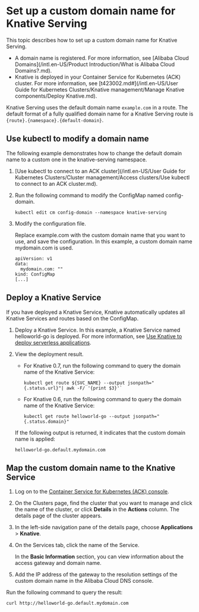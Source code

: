 # Set up a custom domain name for Knative Serving

This topic describes how to set up a custom domain name for Knative Serving.

-   A domain name is registered. For more information, see [Alibaba Cloud Domains](/intl.en-US/Product Introduction/What is Alibaba Cloud Domains?.md).
-   Knative is deployed in your Container Service for Kubernetes \(ACK\) cluster. For more information, see [t423002.md\#](/intl.en-US/User Guide for Kubernetes Clusters/Knative management/Manage Knative components/Deploy Knative.md).

Knative Serving uses the default domain name `example.com` in a route. The default format of a fully qualified domain name for a Knative Serving route is `{route}.{namespace}.{default-domain}`.

## Use kubectl to modify a domain name

The following example demonstrates how to change the default domain name to a custom one in the knative-serving namespace.

1.  [Use kubectl to connect to an ACK cluster](/intl.en-US/User Guide for Kubernetes Clusters/Cluster management/Access clusters/Use kubectl to connect to an ACK cluster.md).

2.  Run the following command to modify the ConfigMap named config-domain.

    ```
    kubectl edit cm config-domain --namespace knative-serving
    ```

3.  Modify the configuration file.

    Replace example.com with the custom domain name that you want to use, and save the configuration. In this example, a custom domain name mydomain.com is used.

    ```
    apiVersion: v1
    data:
      mydomain.com: ""
    kind: ConfigMap
    [...]
    ```


## Deploy a Knative Service

If you have deployed a Knative Service, Knative automatically updates all Knative Services and routes based on the ConfigMap.

1.  Deploy a Knative Service. In this example, a Knative Service named helloworld-go is deployed. For more information, see [Use Knative to deploy serverless applications]().

2.  View the deployment result.

    -   For Knative 0.7, run the following command to query the domain name of the Knative Service:

        ```
        kubectl get route ${SVC_NAME} --output jsonpath="{.status.url}"| awk -F/ '{print $3}'`
        ```

    -   For Knative 0.6, run the following command to query the domain name of the Knative Service:

        ```
        kubectl get route helloworld-go --output jsonpath="{.status.domain}"
        ```

    If the following output is returned, it indicates that the custom domain name is applied:

    ```
    helloworld-go.default.mydomain.com
    ```


## Map the custom domain name to the Knative Service

1.  Log on to the [Container Service for Kubernetes \(ACK\) console](https://cs.console.aliyun.com).

2.  On the Clusters page, find the cluster that you want to manage and click the name of the cluster, or click **Details** in the **Actions** column. The details page of the cluster appears.

3.  In the left-side navigation pane of the details page, choose **Applications** \> **Knative**.

4.  On the Services tab, click the name of the Service.

    In the **Basic Information** section, you can view information about the access gateway and domain name.

5.  Add the IP address of the gateway to the resolution settings of the custom domain name in the Alibaba Cloud DNS console.


Run the following command to query the result:

```
curl http://helloworld-go.default.mydomain.com
```


